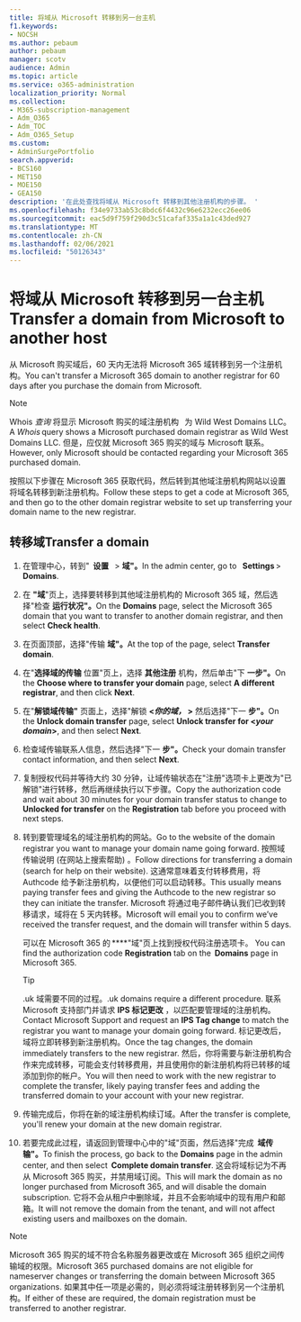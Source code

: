 ```yaml
---
title: 将域从 Microsoft 转移到另一台主机
f1.keywords:
- NOCSH
ms.author: pebaum
author: pebaum
manager: scotv
audience: Admin
ms.topic: article
ms.service: o365-administration
localization_priority: Normal
ms.collection:
- M365-subscription-management
- Adm_O365
- Adm_TOC
- Adm_O365_Setup
ms.custom:
- AdminSurgePortfolio
search.appverid:
- BCS160
- MET150
- MOE150
- GEA150
description: '在此处查找将域从 Microsoft 转移到其他注册机构的步骤。 '
ms.openlocfilehash: f34e9733ab53c8bdc6f4432c96e6232ecc26ee06
ms.sourcegitcommit: eac5d9f759f290d3c51cafaf335a1a1c43ded927
ms.translationtype: MT
ms.contentlocale: zh-CN
ms.lasthandoff: 02/06/2021
ms.locfileid: "50126343"
---
```

# <a name="transfer-a-domain-from-microsoft-to-another-host"></a><span data-ttu-id="46468-103">将域从 Microsoft 转移到另一台主机</span><span class="sxs-lookup"><span data-stu-id="46468-103">Transfer a domain from Microsoft to another host</span></span>

<span data-ttu-id="46468-104">从 Microsoft 购买域后，60 天内无法将 Microsoft 365 域转移到另一个注册机构。</span><span class="sxs-lookup"><span data-stu-id="46468-104">You can't transfer a Microsoft 365 domain to another registrar for 60 days after you purchase the domain from Microsoft.</span></span>

> [!NOTE]
> <span data-ttu-id="46468-105">Whois _查询_ 将显示 Microsoft 购买的域注册机构   为 Wild West Domains LLC。</span><span class="sxs-lookup"><span data-stu-id="46468-105">A _Whois_ query shows a Microsoft purchased domain registrar as Wild West Domains LLC.</span></span> <span data-ttu-id="46468-106">但是，应仅就 Microsoft 365 购买的域与 Microsoft 联系。</span><span class="sxs-lookup"><span data-stu-id="46468-106">However, only Microsoft should be contacted regarding your Microsoft 365 purchased domain.</span></span>

<span data-ttu-id="46468-107">按照以下步骤在 Microsoft 365 获取代码，然后转到其他域注册机构网站以设置将域名转移到新注册机构。</span><span class="sxs-lookup"><span data-stu-id="46468-107">Follow these steps to get a code at Microsoft 365, and then go to the other domain registrar website to set up transferring your domain name to the new registrar.</span></span>

## <a name="transfer-a-domain"></a><span data-ttu-id="46468-108">转移域</span><span class="sxs-lookup"><span data-stu-id="46468-108">Transfer a domain</span></span>

1. <span data-ttu-id="46468-109">在管理中心，转到"  **设置**   >  **域"。**</span><span class="sxs-lookup"><span data-stu-id="46468-109">In the admin center, go to   **Settings** > **Domains**.</span></span>

2. <span data-ttu-id="46468-110">在 **"域**"页上，选择要转移到其他域注册机构的 Microsoft 365 域，然后选择"检查 **运行状况"。**</span><span class="sxs-lookup"><span data-stu-id="46468-110">On the **Domains** page, select the Microsoft 365 domain that you want to transfer to another domain registrar, and then select **Check health**.</span></span>

3. <span data-ttu-id="46468-111">在页面顶部，选择"传输 **域"。**</span><span class="sxs-lookup"><span data-stu-id="46468-111">At the top of the page, select **Transfer domain**.</span></span>

4. <span data-ttu-id="46468-112">在"**选择域的传输** 位置"页上，选择 **其他注册** 机构，然后单击"下 **一步"。**</span><span class="sxs-lookup"><span data-stu-id="46468-112">On the **Choose where to transfer your domain** page, select **A different registrar**, and then click **Next**.</span></span>

5. <span data-ttu-id="46468-113">在"**解锁域传输"** 页面上，选择"解锁 **<_你的域，_ >** 然后选择"下一 **步"。**</span><span class="sxs-lookup"><span data-stu-id="46468-113">On the **Unlock domain transfer** page, select **Unlock transfer for <_your domain_>**, and then select **Next**.</span></span>

6. <span data-ttu-id="46468-114">检查域传输联系人信息，然后选择"下一 **步"。**</span><span class="sxs-lookup"><span data-stu-id="46468-114">Check your domain transfer contact information, and then select **Next**.</span></span>

7. <span data-ttu-id="46468-115">复制授权代码并等待大约 30 分钟，让域传输状态在"注册"选项卡上更改为"已解锁"进行转移，然后再继续执行以下步骤。</span><span class="sxs-lookup"><span data-stu-id="46468-115">Copy the authorization code and wait about 30 minutes for your domain transfer status to change to **Unlocked for transfer** on the **Registration** tab before you proceed with next steps.</span></span>

8. <span data-ttu-id="46468-116">转到要管理域名的域注册机构的网站。</span><span class="sxs-lookup"><span data-stu-id="46468-116">Go to the website of the domain registrar you want to manage your domain name going forward.</span></span> <span data-ttu-id="46468-117">按照域传输说明 (在网站上搜索帮助) 。</span><span class="sxs-lookup"><span data-stu-id="46468-117">Follow directions for transferring a domain (search for help on their website).</span></span> <span data-ttu-id="46468-118">这通常意味着支付转移费用，将 Authcode 给予新注册机构，以便他们可以启动转移。</span><span class="sxs-lookup"><span data-stu-id="46468-118">This usually means paying transfer fees and giving the Authcode to the new registrar so they can initiate the transfer.</span></span> <span data-ttu-id="46468-119">Microsoft 将通过电子邮件确认我们已收到转移请求，域将在 5 天内转移。</span><span class="sxs-lookup"><span data-stu-id="46468-119">Microsoft will email you to confirm we’ve received the transfer request, and the domain will transfer within 5 days.</span></span>

    <span data-ttu-id="46468-120">可以在 Microsoft 365 的 \*\*\*\*"域"页上找到授权代码注册选项卡。 </span><span class="sxs-lookup"><span data-stu-id="46468-120">You can find the authorization code **Registration** tab on the  **Domains** page in Microsoft 365.</span></span>
    
    > [!TIP]
    > <span data-ttu-id="46468-121">.uk 域需要不同的过程。</span><span class="sxs-lookup"><span data-stu-id="46468-121">.uk domains require a different procedure.</span></span> <span data-ttu-id="46468-122">联系 Microsoft 支持部门并请求 **IPS 标记更改** ，以匹配要管理域的注册机构。</span><span class="sxs-lookup"><span data-stu-id="46468-122">Contact Microsoft Support and request an **IPS Tag change** to match the registrar you want to manage your domain going forward.</span></span> <span data-ttu-id="46468-123">标记更改后，域将立即转移到新注册机构。</span><span class="sxs-lookup"><span data-stu-id="46468-123">Once the tag changes, the domain immediately transfers to the new registrar.</span></span> <span data-ttu-id="46468-124">然后，你将需要与新注册机构合作来完成转移，可能会支付转移费用，并且使用你的新注册机构将已转移的域添加到你的帐户。</span><span class="sxs-lookup"><span data-stu-id="46468-124">You will then need to work with the new registrar to complete the transfer, likely paying transfer fees and adding the transferred domain to your account with your new registrar.</span></span>

9. <span data-ttu-id="46468-125">传输完成后，你将在新的域注册机构续订域。</span><span class="sxs-lookup"><span data-stu-id="46468-125">After the transfer is complete, you'll renew your domain at the new domain registrar.</span></span>

10. <span data-ttu-id="46468-126">若要完成此过程，请返回到管理中心中的"域"页面，然后选择"完成  **域传输"。**</span><span class="sxs-lookup"><span data-stu-id="46468-126">To finish the process, go back to the **Domains** page in the admin center, and then select  **Complete domain transfer**.</span></span> <span data-ttu-id="46468-127">这会将域标记为不再从 Microsoft 365 购买，并禁用域订阅。</span><span class="sxs-lookup"><span data-stu-id="46468-127">This will mark the domain as no longer purchased from Microsoft 365, and will disable the domain subscription.</span></span> <span data-ttu-id="46468-128">它将不会从租户中删除域，并且不会影响域中的现有用户和邮箱。</span><span class="sxs-lookup"><span data-stu-id="46468-128">It will not remove the domain from the tenant, and will not affect existing users and mailboxes on the domain.</span></span>

> [!NOTE]
> <span data-ttu-id="46468-129">Microsoft 365 购买的域不符合名称服务器更改或在 Microsoft 365 组织之间传输域的权限。</span><span class="sxs-lookup"><span data-stu-id="46468-129">Microsoft 365 purchased domains are not eligible for nameserver changes or transferring the domain between Microsoft 365 organizations.</span></span> <span data-ttu-id="46468-130">如果其中任一项是必需的，则必须将域注册转移到另一个注册机构。</span><span class="sxs-lookup"><span data-stu-id="46468-130">If either of these are required, the domain registration must be transferred to another registrar.</span></span>
